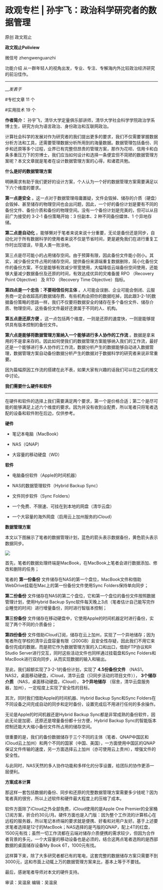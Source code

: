 

#  政观专栏 | 孙宇飞：政治科学研究者的数据管理

原创 政文观止 

**政文观止Poliview** 

微信号 zhengwenguanzhi

功能介绍 从一群年轻人的视角出发，专业、专注、专解海内外比较政治经济研究的前沿佳作。

____

___发表于_


#专栏文章 11 个

#实用技术 19 个

**作者简介：** 孙宇飞，清华大学定量俱乐部讲师，清华大学社会科学学院政治学系博士生，研究方向为语言政治、身份政治和互联网政治。

  

计算社会科学的发展对作为研究者的我们提出更多的要求，我们不仅需要掌握数据分析方法和工具，还需要管理数据分析所用到的海量数据。数据管理包括备份、同步和还原等多个过程，业界已有完整但昂贵的管理方案，那作为花呗、信用卡和白条多重压力下的穷博士，我们应当如何设计和选择一条便宜但不简陋的数据管理方案呢？本文文章就是笔者在设计数据管理方案的心得，和诸君共勉。

  

 **什么是好的数据管理方案**

  

明确需求有助于我们更好的设计方案，个人认为一个好的数据管理方案需要满足以下六个维度的要求。

  

 **第一点是安全**
。这一点对于数据管理毋庸置疑，文件会毁掉、储存的介质（硬盘）会毁掉、甚至储存的物理空间也会出问题，因此，一个好的备份计划是要有不同的备份文件、备份介质和备份的物理空间。没有一个备份计划是完美的，但可以从目前广为接受的
3-2-1 备份策略开始：3 份副本、2 种不同备份媒体、1 个异地存储。

  

 **第二点是自动化**
。能够懒对于笔者来说来说十分重要，无论是备份还是同步，自动化对于所有数据科学的使用者来说不仅是节省时间，更是避免我们在进行重复工作时出现错误，毕竟人类一败涂地。

  

第三点是尽可能小的占用储存空间。由于预算有限，因此备份文件能小则小。其实，减少备份文件占用的储存空间，提供备份来源端重复数据删除，简小化备份文件的备份方案，不仅是能够有效减少带宽使用，大幅降低云端备份空间使用，还能够大量减少数据备份及还原的时间，有效达成优异的灾难备援
RPO （Recovery Point Objective） 及 RTO （Recovery Time Objective）指标。

  

 **第四点是一个忠告：不要相信任何主体**
。人可能会误删、企业可能会倒闭、云服务商一定会收超高的数据储存费、有些机构会把你的数据吃掉，因此跟3-2-1的数据备份策略的思路一样，我们不仅要将数据安全的储存在多个备份文件、储存介质、物理空间，这些备份文件最好还隶属于不同的人、机构。

  

 **第五点是还原方便** 。这一点包括两个维度，一则是还原的速度快，一则是能够提供具有版本控制的备份文件。

  

 **第六点是能够将数据管理方案纳入一个能够进行多人协作的工作流**
。数据是拿来用的不是拿来存的。因此如何使我们的数据管理方案能够纳入我们的工作流，最好还是一个能够进行多人协作的工作流，数据分析产生的数据能够自动进入数据管理，数据管理方案自动备份数据分析产生的数据对于数据科学的研究者来说非常重要。

  

因为篇幅原因工作流的搭建在此不表，如果大家有兴趣的话我们可以在之后的推文中讨论。

  

 **我们需要什么硬件和软件**  

 ****

在硬件和软件的选择上我们需要满足两个要求，第一个是价格合适；第二个是尽可能的能够满足上述六个维度的要求。因为并没有收到业配费，所以笔者只将笔者选配的设备和软件附在后边，仅供参考。

 **硬件**

  * 笔记本电脑（MacBook）

  * NAS（QNAP）

  * 大容量的移动硬盘（WD）

 **软件**

  * 电脑备份软件（Apple的时间机器）

  * NAS的数据管理软件（Hybrid Backup Sync）

  * 文件同步软件（Sync Folders）

  * 一个免费、不限速、可挂在到本地的网盘（清华云盘）

  * 一个大容量的海外网盘（启用云上加州服务的iCloud）

  

 **数据管理方案**  

本文以下图展示了笔者的数据管理计划，蓝色的箭头表示数据备份，黄色箭头表示数据同步。

![](/images/102/2.png)

  

首先，笔者的数据处理终端是MacBook，在MacBook上笔者会进行数据添加、修改和删除的任务；

  

笔者的 **第一份备份** 文件储存在NAS的第一个盘位，MacBook文件和借助WebDrive挂载在Mac上的第一份备份文件使用Sync
Folders保持单向同步；

  

 **第二份备份** 文件储存在NAS的第二个盘位，它和第一个盘位的备份文件按照数据管理计划，使用Hybrid Backup
Sync软件每天晚上3点（笔者估计自己能写完作业睡觉的时间）进行增量备份，同时进行智版本控制；

  

 **第三份备份** 文件储存在移动硬盘中，它使用Apple的时间机器定时进行备份，实现了两个不同的介质备份；

  

 **第四份备份**
文件借助iCloud订阅，储存在云上加州，实现了一个异地储存；因为笔者所在学校的清华云盘容量有限（200GB）且安全性存疑，因此我们不用它来备份完成的数据，而是把它作为数据管理方案的入口和出口，借助FTP协议和R
Studio Server进行交互，同时这些活动文件也同样通过挂载盘和Sync Folders和MacBook进行双向同步，从而实现数据的输入和输出。

  

至此，我们超额实现了3-2-1的备份计划，实现了 **4.5份备份文件**
（NAS1，NAS2，桌面移动硬盘，iCloud，清华云盘（只同步活动的项目文件））， **3个储存介质** （NAS，桌面移动硬盘，iCloud），
**3个异地储存** （宿舍，清华云盘服务器，加州），一定程度上实现了安全性的目标。

  

其次，同时我们借助Apple的时间机器、Hybrid Backup Sync和Sync
Folders在不同设备之间完成自动的同步和定时备份，设置完成后不用进行任何的多余操作。

  

无论是Apple的时间机器还是Hybrid Backup Sync都是非常成熟的备份软件，因此无论是加密、还原还是增量备份都十分方便，Hybrid
Backup Sync的智能版本控制还能大大缩小备份文件所占用的储存空间。

  

很重要的是，我们的备份数据储存于三个不同的主体（笔者、QNAP中国区和iCloud云上加州）和两个不同的国家（中国、美国），一方面使用中国区的QNAP保证文件传输的速度，另一方面选择云上加州（亦可使用云上贵州），增强文件的安全性。

  

与此同时，NAS天然的多人协作功能和多样化的分享设置，给团队的协作更添一层便利。

  

 **方案成本计算**

  

那这样一套包括数据的备份、同步和还原的完整数据管理方案需要多少钱呢？因为笔者真的很穷，所以上述软件和硬件最大程度上的压缩了成本。

  

软件方面除了iCloud之外全部免费，iCloud使用的是Apple One
Premier的全家桶订阅方案，折合约30元/月。硬件方面也是入门版：因为整个工作流的计算核心在远程的服务器，所以笔记本终端的要求就是便携、好看和对用户友好。基于上述要求笔者选择是12寸的MacBook；NAS选择的是丐版的QNAP，配上4T的红盘，1500元有找；虽然一切工作流都在云端对储存介质便携的需求较少，但因为合作者背景的多元，一个大容量的移动设备也是必须的，结合这两点笔者选购的是西部数据的桌面储存设备My
Book 6T，1000元有找。

  

这样算下来，除了大多研究者都已有的笔电，这套完整的数据储存方案只需要不到3000元，这和市面上动辄上万的数据管理方案来比，基本上等于不要钱。

  

最后，感谢笔者导师对本文的硬件支持。

  

审读：吴温泉 编辑：吴温泉

  

  

  

